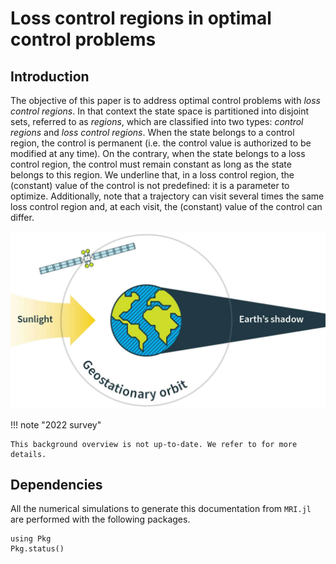 # Loss control regions in optimal control problems
## Introduction

<p>
    The objective of this paper is to address optimal control problems with <i>loss control regions</i>. In that context the state space is partitioned into disjoint sets, referred to as <i>regions</i>, which are classified into two types: <i>control regions</i> and <i>loss control regions</i>. When the state belongs to a control region, the control is permanent (i.e. the control value is authorized to be modified at any time). On the contrary, when the state belongs to a loss control region, the control must remain constant as long as the state belongs to this region. We underline that, in a loss control region, the (constant) value of the control is not predefined: it is a parameter to optimize. Additionally, note that a trajectory can visit several times the same loss control region and, at each visit, the (constant) value of the control can differ.
</p>

![MRI](resources/mri.jpg)



!!! note "2022 survey"

    This background overview is not up-to-date. We refer to for more details.



[^1]: T. Bayen, A. Bouali, L. Bourdin & O. Cots, *Loss control regions in optimal control problems*, Journal of Differential Equations, **12** (2024) 405, 359-397.

## Dependencies

All the numerical simulations to generate this documentation from `MRI.jl` are performed with the following packages.

```@example
using Pkg
Pkg.status()
```